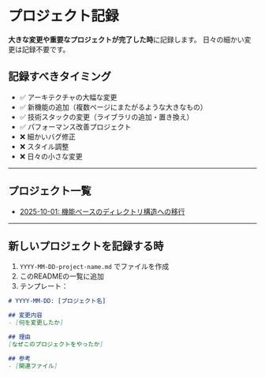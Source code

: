# プロジェクト記録

**大きな変更や重要なプロジェクトが完了した時**に記録します。
日々の細かい変更は記録不要です。

## 記録すべきタイミング
- ✅ アーキテクチャの大幅な変更
- ✅ 新機能の追加（複数ページにまたがるような大きなもの）
- ✅ 技術スタックの変更（ライブラリの追加・置き換え）
- ✅ パフォーマンス改善プロジェクト
- ❌ 細かいバグ修正
- ❌ スタイル調整
- ❌ 日々の小さな変更

---

## プロジェクト一覧

- [2025-10-01: 機能ベースのディレクトリ構造への移行](./2025-10-01-feature-based-structure.md)

---

## 新しいプロジェクトを記録する時

1. `YYYY-MM-DD-project-name.md` でファイルを作成
2. このREADMEの一覧に追加
3. テンプレート：

```markdown
# YYYY-MM-DD: [プロジェクト名]

## 変更内容
- [何を変更したか]

## 理由
[なぜこのプロジェクトをやったか]

## 参考
- [関連ファイル]
```